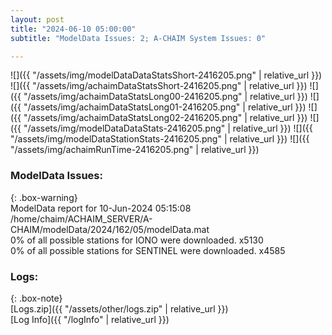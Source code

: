 ```yaml
---
layout: post
title: "2024-06-10 05:00:00"
subtitle: "ModelData Issues: 2; A-CHAIM System Issues: 0"

---
```


![]({{ "/assets/img/modelDataDataStatsShort-2416205.png" | relative_url }})
![]({{ "/assets/img/achaimDataStatsShort-2416205.png" | relative_url }})
![]({{ "/assets/img/achaimDataStatsLong00-2416205.png" | relative_url }})
![]({{ "/assets/img/achaimDataStatsLong01-2416205.png" | relative_url }})
![]({{ "/assets/img/achaimDataStatsLong02-2416205.png" | relative_url }})
![]({{ "/assets/img/modelDataDataStats-2416205.png" | relative_url }})
![]({{ "/assets/img/modelDataStationStats-2416205.png" | relative_url }})
![]({{ "/assets/img/achaimRunTime-2416205.png" | relative_url }})


### ModelData Issues:  
  
{: .box-warning}  
 ModelData report for 10-Jun-2024 05:15:08   
 /home/chaim/ACHAIM_SERVER/A-CHAIM/modelData/2024/162/05/modelData.mat   
 0% of all possible stations for IONO were downloaded. x5130   
 0% of all possible stations for SENTINEL were downloaded. x4585   
  


### Logs:  
  
{: .box-note}  
[Logs.zip]({{ "/assets/other/logs.zip" | relative_url }})  
[Log Info]({{ "/logInfo" | relative_url }})  
